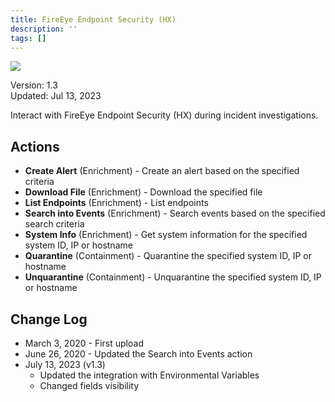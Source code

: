 ```yaml
---
title: FireEye Endpoint Security (HX)
description: ''
tags: []
---
```


![](/img/platform-services/automation-service/app-central/logos/fireeye-endpoint-security-hx.png)

Version: 1.3  
Updated: Jul 13, 2023

Interact with FireEye Endpoint Security (HX) during incident investigations.

## Actions

* **Create Alert** (Enrichment) - Create an alert based on the specified criteria
* **Download File** (Enrichment) - Download the specified file
* **List Endpoints** (Enrichment) - List endpoints
* **Search into Events** (Enrichment) - Search events based on the specified search criteria
* **System Info** (Enrichment) - Get system information for the specified system ID, IP or hostname
* **Quarantine** (Containment) - Quarantine the specified system ID, IP or hostname
* **Unquarantine** (Containment) - Unquarantine the specified system ID, IP or hostname

## Change Log

* March 3, 2020 - First upload
* June 26, 2020 - Updated the Search into Events action
* July 13, 2023 (v1.3)
	+ Updated the integration with Environmental Variables
	+ Changed fields visibility
